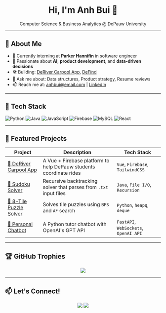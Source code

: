 <h1 align="center">Hi, I'm Anh Bui 👋</h1>
<p align="center">
  Computer Science & Business Analytics @ DePauw University
</p>

---

## 💼 About Me

- 🔭 Currently interning at **Parker Hannifin** in software engineer
- 🧠 Passionate about **AI**, **product development**, and **data-driven decisions**
- 🛠️ Building: [DeRiver Carpool App](https://github.com/buikhueanh/DeRiver_Carpool_App), [DeFind](https://github.com/buikhueanh/DeFind)
- 💬 Ask me about: Data structures, Product strategy, Resume reviews
- 📫 Reach me at: [anhbui@email.com](mailto:khueanhbui@gmail.com) | [LinkedIn](https://www.linkedin.com/in/anh-k-bui-b3954b212/)

---

## 🚀 Tech Stack

![Python](https://img.shields.io/badge/-Python-333333?style=flat&logo=python)
![Java](https://img.shields.io/badge/-Java-333333?style=flat&logo=java)
![JavaScript](https://img.shields.io/badge/-JavaScript-333333?style=flat&logo=javascript)
![Firebase](https://img.shields.io/badge/-Firebase-333333?style=flat&logo=firebase)
![MySQL](https://img.shields.io/badge/-MySQL-333333?style=flat&logo=mysql)
![React](https://img.shields.io/badge/-React-333333?style=flat&logo=react)

---

## 🌱 Featured Projects

| Project | Description | Tech Stack |
|--------|-------------|------------|
| [🚌 DeRiver Carpool App](https://github.com/buikhueanh/DeRiver_Carpool_App) | A Vue + Firebase platform to help DePauw students coordinate rides | `Vue`, `Firebase`, `TailwindCSS` |
| [🧮 Sudoku Solver](https://github.com/buikhueanh/Sudoku_Solver) | Recursive backtracking solver that parses from `.txt` input files | `Java`, `File I/O`, `Recursion` |
| [🧠 8-Tile Puzzle Solver](https://github.com/buikhueanh/8-Tile_Puzzle_Solver) | Solves tile puzzles using `BFS` and `A*` search | `Python`, `heapq`, `deque` |
| [🤖 Personal Chatbot](https://github.com/buikhueanh/personal_chatbot) | A Python tutor chatbot with OpenAI's GPT API | `FastAPI`, `WebSockets`, `OpenAI API` |

---

## 🏆 GitHub Trophies

<p align="center">
  <img src="https://github-profile-trophy.vercel.app/?username=anhbui&theme=algolia&no-frame=true&margin-w=10" />
</p>

---

## 📫 Let's Connect!

<p align="center">
  <a href="https://www.linkedin.com/in/anh-k-bui-b3954b212/"><img src="https://img.shields.io/badge/-LinkedIn-blue?style=flat&logo=linkedin" /></a>
  <a href="mailto:khueanhbui@email.com"><img src="https://img.shields.io/badge/-Email-black?style=flat&logo=gmail" /></a>
</p>

